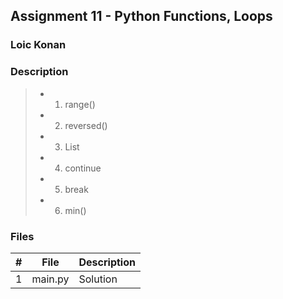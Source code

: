 ## Assignment 11 - Python Functions, Loops

### Loic Konan

### Description

> - 1. range()
> - 2. reversed()
> - 3. List
> - 4. continue
> - 5. break
> - 6. min()
>

### Files

|   #   | File    | Description |
| :---: | ------- | ----------- |
|   1   | main.py | Solution    |
